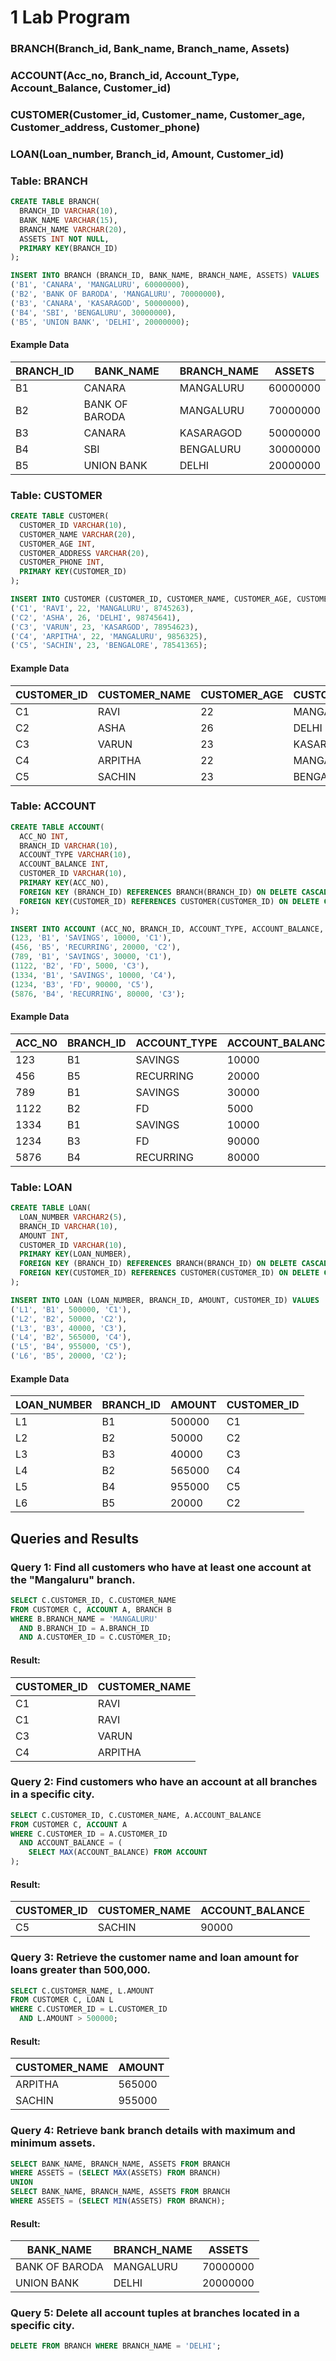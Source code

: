 # 1 Lab Program

### BRANCH(Branch_id, Bank_name, Branch_name, Assets)
### ACCOUNT(Acc_no, Branch_id, Account_Type, Account_Balance, Customer_id)
### CUSTOMER(Customer_id, Customer_name, Customer_age, Customer_address, Customer_phone)
### LOAN(Loan_number, Branch_id, Amount, Customer_id)

### Table: BRANCH
```sql
CREATE TABLE BRANCH(
  BRANCH_ID VARCHAR(10),
  BANK_NAME VARCHAR(15),
  BRANCH_NAME VARCHAR(20),
  ASSETS INT NOT NULL,
  PRIMARY KEY(BRANCH_ID)
);

INSERT INTO BRANCH (BRANCH_ID, BANK_NAME, BRANCH_NAME, ASSETS) VALUES
('B1', 'CANARA', 'MANGALURU', 60000000),
('B2', 'BANK OF BARODA', 'MANGALURU', 70000000),
('B3', 'CANARA', 'KASARAGOD', 50000000),
('B4', 'SBI', 'BENGALURU', 30000000),
('B5', 'UNION BANK', 'DELHI', 20000000);
```

#### Example Data
| BRANCH_ID | BANK_NAME       | BRANCH_NAME | ASSETS   |
|-----------|-----------------|-------------|----------|
| B1        | CANARA          | MANGALURU   | 60000000 |
| B2        | BANK OF BARODA  | MANGALURU   | 70000000 |
| B3        | CANARA          | KASARAGOD   | 50000000 |
| B4        | SBI             | BENGALURU   | 30000000 |
| B5        | UNION BANK      | DELHI       | 20000000 |

### Table: CUSTOMER
```sql
CREATE TABLE CUSTOMER(
  CUSTOMER_ID VARCHAR(10),
  CUSTOMER_NAME VARCHAR(20),
  CUSTOMER_AGE INT,
  CUSTOMER_ADDRESS VARCHAR(20),
  CUSTOMER_PHONE INT,
  PRIMARY KEY(CUSTOMER_ID)
);

INSERT INTO CUSTOMER (CUSTOMER_ID, CUSTOMER_NAME, CUSTOMER_AGE, CUSTOMER_ADDRESS, CUSTOMER_PHONE) VALUES
('C1', 'RAVI', 22, 'MANGALURU', 8745263),
('C2', 'ASHA', 26, 'DELHI', 98745641),
('C3', 'VARUN', 23, 'KASARGOD', 78954623),
('C4', 'ARPITHA', 22, 'MANGALURU', 9856325),
('C5', 'SACHIN', 23, 'BENGALORE', 78541365);
```

#### Example Data
| CUSTOMER_ID | CUSTOMER_NAME | CUSTOMER_AGE | CUSTOMER_ADDRESS | CUSTOMER_PHONE |
|-------------|---------------|--------------|------------------|----------------|
| C1          | RAVI          | 22           | MANGALURU        | 8745263        |
| C2          | ASHA          | 26           | DELHI            | 98745641       |
| C3          | VARUN         | 23           | KASARGOD         | 78954623       |
| C4          | ARPITHA       | 22           | MANGALURU        | 9856325        |
| C5          | SACHIN        | 23           | BENGALORE        | 78541365       |

### Table: ACCOUNT
```sql
CREATE TABLE ACCOUNT(
  ACC_NO INT,
  BRANCH_ID VARCHAR(10),
  ACCOUNT_TYPE VARCHAR(10),
  ACCOUNT_BALANCE INT,
  CUSTOMER_ID VARCHAR(10),
  PRIMARY KEY(ACC_NO),
  FOREIGN KEY (BRANCH_ID) REFERENCES BRANCH(BRANCH_ID) ON DELETE CASCADE,
  FOREIGN KEY(CUSTOMER_ID) REFERENCES CUSTOMER(CUSTOMER_ID) ON DELETE CASCADE
);

INSERT INTO ACCOUNT (ACC_NO, BRANCH_ID, ACCOUNT_TYPE, ACCOUNT_BALANCE, CUSTOMER_ID) VALUES
(123, 'B1', 'SAVINGS', 10000, 'C1'),
(456, 'B5', 'RECURRING', 20000, 'C2'),
(789, 'B1', 'SAVINGS', 30000, 'C1'),
(1122, 'B2', 'FD', 5000, 'C3'),
(1334, 'B1', 'SAVINGS', 10000, 'C4'),
(1234, 'B3', 'FD', 90000, 'C5'),
(5876, 'B4', 'RECURRING', 80000, 'C3');
```

#### Example Data
| ACC_NO | BRANCH_ID | ACCOUNT_TYPE | ACCOUNT_BALANCE | CUSTOMER_ID |
|--------|-----------|--------------|-----------------|-------------|
| 123    | B1        | SAVINGS      | 10000           | C1          |
| 456    | B5        | RECURRING    | 20000           | C2          |
| 789    | B1        | SAVINGS      | 30000           | C1          |
| 1122   | B2        | FD           | 5000            | C3          |
| 1334   | B1        | SAVINGS      | 10000           | C4          |
| 1234   | B3        | FD           | 90000           | C5          |
| 5876   | B4        | RECURRING    | 80000           | C3          |

### Table: LOAN
```sql
CREATE TABLE LOAN(
  LOAN_NUMBER VARCHAR2(5),
  BRANCH_ID VARCHAR(10),
  AMOUNT INT,
  CUSTOMER_ID VARCHAR(10),
  PRIMARY KEY(LOAN_NUMBER),
  FOREIGN KEY (BRANCH_ID) REFERENCES BRANCH(BRANCH_ID) ON DELETE CASCADE,
  FOREIGN KEY(CUSTOMER_ID) REFERENCES CUSTOMER(CUSTOMER_ID) ON DELETE CASCADE
);

INSERT INTO LOAN (LOAN_NUMBER, BRANCH_ID, AMOUNT, CUSTOMER_ID) VALUES
('L1', 'B1', 500000, 'C1'),
('L2', 'B2', 50000, 'C2'),
('L3', 'B3', 40000, 'C3'),
('L4', 'B2', 565000, 'C4'),
('L5', 'B4', 955000, 'C5'),
('L6', 'B5', 20000, 'C2');
```

#### Example Data
| LOAN_NUMBER | BRANCH_ID | AMOUNT  | CUSTOMER_ID |
|-------------|-----------|---------|-------------|
| L1          | B1        | 500000 | C1          |
| L2          | B2        | 50000  | C2          |
| L3          | B3        | 40000  | C3          |
| L4          | B2        | 565000 | C4          |
| L5          | B4        | 955000 | C5          |
| L6          | B5        | 20000  | C2          |

## Queries and Results

### Query 1: Find all customers who have at least one account at the "Mangaluru" branch.
```sql
SELECT C.CUSTOMER_ID, C.CUSTOMER_NAME
FROM CUSTOMER C, ACCOUNT A, BRANCH B
WHERE B.BRANCH_NAME = 'MANGALURU'
  AND B.BRANCH_ID = A.BRANCH_ID
  AND A.CUSTOMER_ID = C.CUSTOMER_ID;
```
#### Result:
| CUSTOMER_ID | CUSTOMER_NAME |
|-------------|---------------|
| C1          | RAVI          |
| C1          | RAVI          |
| C3          | VARUN         |
| C4          | ARPITHA       |

### Query 2: Find customers who have an account at all branches in a specific city.
```sql
SELECT C.CUSTOMER_ID, C.CUSTOMER_NAME, A.ACCOUNT_BALANCE
FROM CUSTOMER C, ACCOUNT A
WHERE C.CUSTOMER_ID = A.CUSTOMER_ID
  AND ACCOUNT_BALANCE = (
    SELECT MAX(ACCOUNT_BALANCE) FROM ACCOUNT
);
```
#### Result:
| CUSTOMER_ID | CUSTOMER_NAME | ACCOUNT_BALANCE |
|-------------|---------------|-----------------|
| C5          | SACHIN        | 90000           |

### Query 3: Retrieve the customer name and loan amount for loans greater than 500,000.
```sql
SELECT C.CUSTOMER_NAME, L.AMOUNT
FROM CUSTOMER C, LOAN L
WHERE C.CUSTOMER_ID = L.CUSTOMER_ID
  AND L.AMOUNT > 500000;
```
#### Result:
| CUSTOMER_NAME | AMOUNT  |
|---------------|---------|
| ARPITHA       | 565000  |
| SACHIN        | 955000  |

### Query 4: Retrieve bank branch details with maximum and minimum assets.
```sql
SELECT BANK_NAME, BRANCH_NAME, ASSETS FROM BRANCH
WHERE ASSETS = (SELECT MAX(ASSETS) FROM BRANCH)
UNION
SELECT BANK_NAME, BRANCH_NAME, ASSETS FROM BRANCH
WHERE ASSETS = (SELECT MIN(ASSETS) FROM BRANCH);
```
#### Result:
| BANK_NAME       | BRANCH_NAME | ASSETS   |
|-----------------|-------------|----------|
| BANK OF BARODA  | MANGALURU   | 70000000 |
| UNION BANK      | DELHI       | 20000000 |

### Query 5: Delete all account tuples at branches located in a specific city.
```sql
DELETE FROM BRANCH WHERE BRANCH_NAME = 'DELHI';
```

